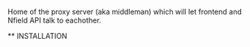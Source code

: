 Home of the proxy server (aka middleman) which will let frontend and Nfield API talk to eachother.  

** INSTALLATION  

